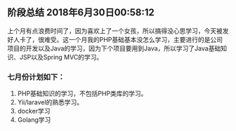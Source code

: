 ## 阶段总结 2018年6月30日00:58:12

上个月有点浪费时间了，因为喜欢上了一个女孩，所以搞得没心思学习，今天被发好人卡了，很难受。这一个月我的PHP基础基本没怎么学习，主要进行的是公司项目的开发以及Java的学习，因为下个项目要用到Java，所以学习了Java基础知识、JSP以及Spring MVC的学习。

### 七月份计划如下：

1. PHP基础知识的学习，不包括PHP类库的学习。
2. Yii/laravel的熟悉学习。
3. docker学习
4. Golang学习